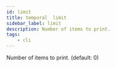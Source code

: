 ```yaml
---
id: limit
title: temporal  limit
sidebar_label: limit
description: Number of items to print. 
tags:
    - cli
---
```


Number of items to print. (default: 0)
